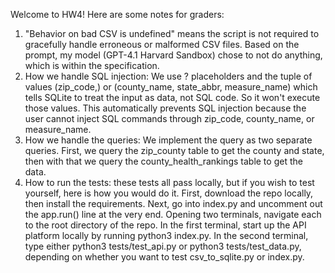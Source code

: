 Welcome to HW4!  Here are some notes for graders:

1. "Behavior on bad CSV is undefined" means the script is not required to gracefully handle erroneous or malformed CSV files.  Based on the prompt, my model (GPT-4.1 Harvard Sandbox) chose to not do anything, which is within the specification.
2. How we handle SQL injection: We use ? placeholders and the tuple of values (zip_code,) or (county_name, state_abbr, measure_name) which tells SQLite to treat the input as data, not SQL code.  So it won't execute those values. This automatically prevents SQL injection because the user cannot inject SQL commands through zip_code, county_name, or measure_name.
3. How we handle the queries: We implement the query as two separate queries.  First, we query the zip_county table to get the county and state, then with that we query the county_health_rankings table to get the data.
4. How to run the tests: these tests all pass locally, but if you wish to test yourself, here is how you would do it.  First, download the repo locally, then install the requirements.  Next, go into index.py and uncomment out the app.run() line at the very end.  Opening two terminals, navigate each to the root directory of the repo.  In the first terminal, start up the API platform locally by running python3 index.py.  In the second terminal, type either python3 tests/test_api.py or python3 tests/test_data.py, depending on whether you want to test csv_to_sqlite.py or index.py.